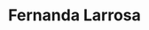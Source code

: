 ---
title: "Fernanda Larrosa"
url: /ciudad-autonoma-de-buenos-aires/fernanda-larrosa/
shop: peluquería
---